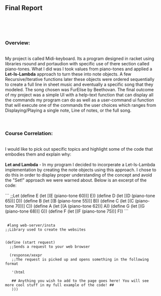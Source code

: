 <h2>Final Report</h2> <br>
<br>
<br>
<h3>Overview:</h3><br>
My project is called Midi-keyboard. Its a program designed in racket using libraries rsound and portaudion with specific use of there
section called piano-tones. What I did was I took values from piano-tones and applied a <b>Let-Is-Lambda</b> approach to turn these into
note objects. A few Recursive/Iterative functions later these objects were ordered sequentially to create a full line in sheet music and eventually a specific
song that they modeled. The song chosen was FurElise by Beethovan. The final outcome of my project was a simple UI with a help-text
function that can display all the commands my program can do as well as a user-command ui function that will execute one of the commands 
the user choices which ranges from Displaying/Playing a single note, Line of notes, or the full song.<br>
<br>
<br>
<h3>Course Correlation:</h3><br>
I would like to pick out specific topics and highlight some of the code that embodies them and explain why:<br>
<br>
<b>Let and Lambda</b> - In my program I decided to incorperate a Let-Is-Lambda implementation by creating the note objects using this
approach. I chose to do this in order to display proper understanding of the concept and avoid the "Set!" approach we were warned about.
Below is an excerpt of the code:<br>
<br>
```
;;Let 
(define E
(let [(E (piano-tone 60))] E))
(define D
(let [(D (piano-tone 65))] D))
(define B
(let [(B (piano-tone 55))] B))
(define C
(let [(C (piano-tone 70))] C))
(define A
(let [(A (piano-tone 62))] A))
(define G
(let [(G (piano-tone 68))] G))
(define F
(let [(F (piano-tone 75))] F))
```
<br>
<br>


```
 #lang web-server/insta 
;;Library used to create the websites


(define (start request)
  ;;Sends a request to your web browser
  
  (response/xexpr
   ;;The request is picked up and opens something in the following format
   
   '(html
   
   ## Anything you wish to add to the page goes here! You will see more cool stuff in my full example of the code! ##
   )))
   ```

